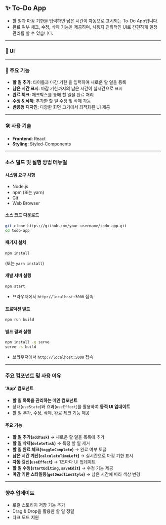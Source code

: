 ## ✨ To-Do App
* 할 일과 마감 기한을 입력하면 남은 시간이 자동으로 표시되는 To-Do App입니다.
* 완료 여부 체크, 수정, 삭제 기능을 제공하며, 사용자 친화적인 UI로 간편하게 일정 관리를 할 수 있습니다.

---
### 🎥 UI

---

### 🤍 주요 기능
* **할 일 추가**: 타이틀과 마감 기한 을 입력하여 새로운 할 일을 등록
* **남은 시간 표시**: 마감 기한까지의 남은 시간이 실시간으로 표시
* **완료 체크**: 체크박스를 통해 할 일을 완료 처리
* **수정 & 삭제**: 추가한 할 일 수정 및 삭제 가능
* **반응형 디자인**: 다양한 화면 크기에서 최적화된 UI 제공

---

### 🛠 사용 기술
* **Frontend**: React
* **Styling**: Styled-Components

---

### 소스 빌드 및 실행 방법 메뉴얼 
#### 시스템 요구 사항
- Node.js
- npm (또는 yarn)
- Git
- Web Browser

#### 소스 코드 다운로드
```bash
git clone https://github.com/your-username/todo-app.git
cd todo-app
```

#### 패키지 설치
```bash
npm install
```
(또는 `yarn install`)

#### 개발 서버 실행
```bash
npm start
```
* 브라우저에서 `http://localhost:3000` 접속

#### 프로덕션 빌드
```bash
npm run build
```

#### 빌드 결과 실행
```bash
npm install -g serve
serve -s build
```
* 브라우저에서 `http://localhost:5000` 접속

---
### 주요 컴포넌트 및 사용 이유
#### 'App' 컴포넌트
* **할 일 목록을 관리하는 메인 컴포넌트**
* 상태(`useState`)와 효과(`useEffect`)를 활용하여 **동적 UI 업데이트**
* 할 일 추가, 수정, 삭제, 완료 체크 기능 제공

#### 주요 기능
* **할 일 추가(`addTask`)** → 새로운 할 일을 목록에 추가
* **할 일 삭제(`deleteTask`)** → 특정 할 일 제거
* **할 일 완료 체크(`toggleComplete`)** → 완료 여부 토글
* **남은 시간 계산(`calculateTimeLeft`)** → 실시간으로 마감 기한 표시
* **자동 갱신(`useEffect`)** → 1초마다 UI 업데이트
* **할 일 수정(`startEditing`, `saveEdit`)** → 수정 기능 제공
* **마감 기한 스타일링(`getDeadlineStyle`)** → 남은 시간에 따라 색상 변경

---
### 향후 업데이트
* 로컬 스토리지 저장 기능 추가
* Drag & Drop을 활용한 할 일 정렬
* 다크 모드 지원



